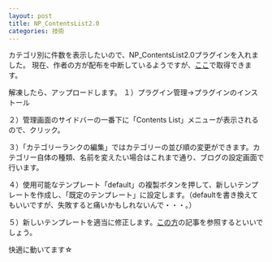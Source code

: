 ```yaml
---
layout: post
title: NP_ContentsList2.0
categories: 技術
---
```


カテゴリ別に件数を表示したいので、NP_ContentsList2.0プラグインを入れました。
現在、作者の方が配布を中断しているようですが、<a href="http://japan.nucleuscms.org/bb/viewtopic.php?t=2291" target="_blank">ここ</a>で取得できます。

解凍したら、アップロードします。
１）プラグイン管理→プラグインのインストール

２）管理画面のサイドバーの一番下に「Contents List」メニューが表示されるので、クリック。

３）「カテゴリーランクの編集」ではカテゴリーの並び順の変更ができます。カテゴリー自体の種類、名前を変えたい場合はこれまで通り、ブログの設定画面で行います。

４）使用可能なテンプレート「default」の複製ボタンを押して、新しいテンプレートを作成し、「既定のテンプレート」に設定します。（defaultを書き換えてもいいですが、失敗すると痛いかもしれないんで・・・。）

５）新しいテンプレートを適当に修正します。<a href="http://since2004.org/item/58" target="_blank">この方</a>の記事を参照するといいでしょう。

快適に動いてます☆

